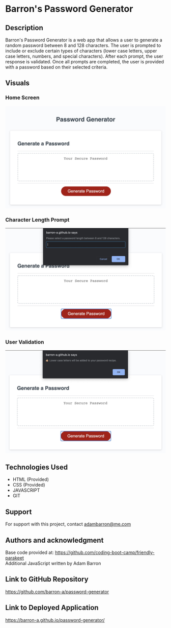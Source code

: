 # Barron's Password Generator

## Description

Barron's Password Generator is a web app that allows a user to generate a random password between 8 and 128 characters. The user is prompted to include or exclude certain types of characters (lower case letters, upper case letters, numbers, and special characters). After each prompt, the user response is validated. Once all prompts are completed, the user is provided with a password based on their selected criteria.

## Visuals

### Home Screen
![Barron's Password Generator Home Screen](/assets/images/password-generator-homescreen.jpg)

### Character Length Prompt
![Barron's Password Generator Character Length Prompt](/assets/images/password-generator-characterlength-prompt.jpg)

### User Validation
![Barron's Password Generator User Validation](/assets/images/password-generator-validation.jpg)

## Technologies Used

* HTML (Provided)
* CSS (Provided)
* JAVASCRIPT
* GIT

## Support

For support with this project, contact adambarron@me.com

## Authors and acknowledgment

Base code provided at: https://github.com/coding-boot-camp/friendly-parakeet  
Additional JavaScript written by Adam Barron

## Link to GitHub Repository

https://github.com/barron-a/password-generator

## Link to Deployed Application
https://barron-a.github.io/password-generator/

